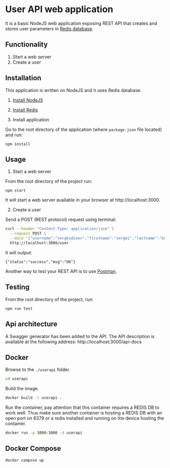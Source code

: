 # User API web application

It is a basic NodeJS web application exposing REST API that creates and stores user parameters in [Redis database](https://redis.io/).

## Functionality

1. Start a web server
2. Create a user

## Installation

This application is written on NodeJS and it uses Redis database.

1. [Install NodeJS](https://nodejs.org/en/download/)

2. [Install Redis](https://redis.io/download)

3. Install application

Go to the root directory of the application (where `package.json` file located) and run:

```
npm install
```

## Usage

1. Start a web server

From the root directory of the project run:

```
npm start
```

It will start a web server available in your browser at http://localhost:3000.

2. Create a user

Send a POST (REST protocol) request using terminal:

```bash
curl --header "Content-Type: application/json" \
  --request POST \
  --data '{"username":"sergkudinov","firstname":"sergei","lastname":"kudinov"}' \
  http://localhost:3000/user
```

It will output:

```
{"status":"success","msg":"OK"}
```

Another way to test your REST API is to use [Postman](https://www.postman.com/).

## Testing

From the root directory of the project, run:

```
npm run test
```

## Api architecture

A Swagger generator has been added to the API. The API description is available at the following address:
http://localhost:3000/api-docs

## Docker

Browse to the `./userapi` folder.

```bash
cd userapi
```

Build the image.

```bash
docker build -t userapi .
```

Run the container, pay attention that this container requires a REDIS DB to work well. Thus make sure another container is hosting a REDIS DB with an open port on 6379 or a redis installed and running on the device hosting the container.

```bash
docker run -p 3000:3000 -d userapi
```

## Docker Compose

```bash
docker compose up
```
